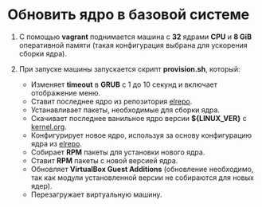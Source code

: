 # Обновить ядро в базовой системе

1. С помощью **vagrant** поднимается машина с **32** ядрами **CPU** и **8 GiB** оперативной памяти (такая конфигурация выбрана для ускорения сборки ядра).
2. При запуске машины запускается скрипт **provision.sh**, который:

    - Изменяет **timeout** в **GRUB** с 1 до 10 секунд и включает отображение меню.
    - Ставит последнее ядро из репозитория [elrepo](https://www.elrepo.org/).
    - Устанавливает пакеты, необходимые для сборки ядра.
    - Скачивает последнее ванильное ядро версии **${LINUX_VER}** с [kernel.org](https://www.kernel.org).
    - Конфигурирует новое ядро, используя за основу конфигурацию ядра из [elrepo](https://www.elrepo.org/).
    - Собирает **RPM** пакеты для установки нового ядра.
    - Ставит **RPM** пакеты с новой версией ядра.
    - Обновляет **VirtualBox Guest Additions** (обновление необходимо, так как модули установленной версии не собираются для новых ядер).
    - Перезагружает виртуальную машину.
